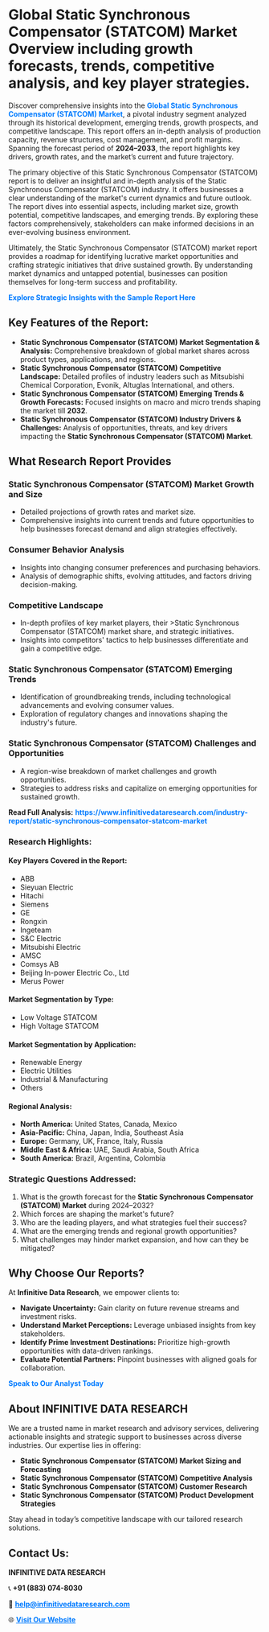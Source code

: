 <h1>Global Static Synchronous Compensator (STATCOM) Market Overview including growth forecasts, trends, competitive analysis, and key player strategies.</h1>
<p>
Discover comprehensive insights into the 
<a href="https://www.infinitivedataresearch.com/industry-report/static-synchronous-compensator-statcom-market" rel="dofollow" style="color: #007BFF; text-decoration: none;"><strong>Global Static Synchronous Compensator (STATCOM) Market</strong></a>, a pivotal industry segment analyzed through its historical development, emerging trends, growth prospects, and competitive landscape. This report offers an in-depth analysis of production capacity, revenue structures, cost management, and profit margins. Spanning the forecast period of <strong>2024–2033</strong>, the report highlights key drivers, growth rates, and the market’s current and future trajectory.
</p>
<p>
The primary objective of this Static Synchronous Compensator (STATCOM) report is to deliver an insightful and in-depth analysis of the Static Synchronous Compensator (STATCOM) industry. It offers businesses a clear understanding of the market's current dynamics and future outlook. The report dives into essential aspects, including market size, growth potential, competitive landscapes, and emerging trends. By exploring these factors comprehensively, stakeholders can make informed decisions in an ever-evolving business environment.
</p>
<p>
Ultimately, the Static Synchronous Compensator (STATCOM) market report provides a roadmap for identifying lucrative market opportunities and crafting strategic initiatives that drive sustained growth. By understanding market dynamics and untapped potential, businesses can position themselves for long-term success and profitability.
</p>
<p>
<a href="https://www.infinitivedataresearch.com/request-sample/reportId=107126" style="color: #007BFF; text-decoration: none;"><strong>Explore Strategic Insights with the Sample Report Here</strong></a>
</p>

<h2>Key Features of the Report:</h2>
<ul>
<li><strong>Static Synchronous Compensator (STATCOM) Market Segmentation & Analysis:</strong> Comprehensive breakdown of global market shares across product types, applications, and regions.</li>
<li><strong>Static Synchronous Compensator (STATCOM) Competitive Landscape:</strong> Detailed profiles of industry leaders such as Mitsubishi Chemical Corporation, Evonik, Altuglas International, and others.</li>
<li><strong>Static Synchronous Compensator (STATCOM) Emerging Trends & Growth Forecasts:</strong> Focused insights on macro and micro trends shaping the market till <strong>2032</strong>.</li>
<li><strong>Static Synchronous Compensator (STATCOM) Industry Drivers & Challenges:</strong> Analysis of opportunities, threats, and key drivers impacting the <strong>Static Synchronous Compensator (STATCOM) Market</strong>.</li>
</ul>

<h2>What Research Report Provides</h2>
<h3>Static Synchronous Compensator (STATCOM) Market Growth and Size</h3>
<ul>
<li>Detailed projections of growth rates and market size.</li>
<li>Comprehensive insights into current trends and future opportunities to help businesses forecast demand and align strategies effectively.</li>
</ul>

<h3>Consumer Behavior Analysis</h3>
<ul>
<li>Insights into changing consumer preferences and purchasing behaviors.</li>
<li>Analysis of demographic shifts, evolving attitudes, and factors driving decision-making.</li>
</ul>

<h3>Competitive Landscape</h3>
<ul>
<li>In-depth profiles of key market players, their >Static Synchronous Compensator (STATCOM) market share, and strategic initiatives.</li>
<li>Insights into competitors' tactics to help businesses differentiate and gain a competitive edge.</li>
</ul>

<h3>Static Synchronous Compensator (STATCOM) Emerging Trends</h3>
<ul>
<li>Identification of groundbreaking trends, including technological advancements and evolving consumer values.</li>
<li>Exploration of regulatory changes and innovations shaping the industry's future.</li>
</ul>

<h3>Static Synchronous Compensator (STATCOM) Challenges and Opportunities</h3>
<ul>
<li>A region-wise breakdown of market challenges and growth opportunities.</li>
<li>Strategies to address risks and capitalize on emerging opportunities for sustained growth.</li>
</ul>
<p><strong>Read Full Analysis:</strong> <a href="https://www.infinitivedataresearch.com/industry-report/static-synchronous-compensator-statcom-market" rel="dofollow" style="color: #007BFF; text-decoration: none;"><strong>https://www.infinitivedataresearch.com/industry-report/static-synchronous-compensator-statcom-market</strong></a></p>
<h3>Research Highlights:</h3>
<h4>Key Players Covered in the Report:</h4>
<ul><li>ABB</li><li>Sieyuan Electric</li><li>Hitachi</li><li>Siemens</li><li>GE</li><li>Rongxin</li><li>Ingeteam</li><li>S&amp;C Electric</li><li>Mitsubishi Electric</li><li>AMSC</li><li>Comsys AB</li><li>Beijing In-power Electric Co., Ltd</li><li>Merus Power</li></ul>
<h4>Market Segmentation by Type:</h4>
<ul><li>Low Voltage STATCOM</li><li>High Voltage STATCOM</li></ul>
<h4>Market Segmentation by Application:</h4>
<ul><li>Renewable Energy</li><li>Electric Utilities</li><li>Industrial &amp; Manufacturing</li><li>Others</li></ul>

<h4>Regional Analysis:</h4>
<ul>
<li><strong>North America:</strong> United States, Canada, Mexico</li>
<li><strong>Asia-Pacific:</strong> China, Japan, India, Southeast Asia</li>
<li><strong>Europe:</strong> Germany, UK, France, Italy, Russia</li>
<li><strong>Middle East & Africa:</strong> UAE, Saudi Arabia, South Africa</li>
<li><strong>South America:</strong> Brazil, Argentina, Colombia</li>
</ul>

<h3>Strategic Questions Addressed:</h3>
<ol>
<li>What is the growth forecast for the <strong>Static Synchronous Compensator (STATCOM) Market</strong> during 2024–2032?</li>
<li>Which forces are shaping the market's future?</li>
<li>Who are the leading players, and what strategies fuel their success?</li>
<li>What are the emerging trends and regional growth opportunities?</li>
<li>What challenges may hinder market expansion, and how can they be mitigated?</li>
</ol>

<h2>Why Choose Our Reports?</h2>
<p>At <strong>Infinitive Data Research</strong>, we empower clients to:</p>
<ul>
<li><strong>Navigate Uncertainty:</strong> Gain clarity on future revenue streams and investment risks.</li>
<li><strong>Understand Market Perceptions:</strong> Leverage unbiased insights from key stakeholders.</li>
<li><strong>Identify Prime Investment Destinations:</strong> Prioritize high-growth opportunities with data-driven rankings.</li>
<li><strong>Evaluate Potential Partners:</strong> Pinpoint businesses with aligned goals for collaboration.</li>
</ul>
<p><a href="https://www.infinitivedataresearch.com/industry-report/static-synchronous-compensator-statcom-market" rel="dofollow" style="color: #007BFF; text-decoration: none;"><strong>Speak to Our Analyst Today</strong></a></p>

<h2>About INFINITIVE DATA RESEARCH</h2>
<p>We are a trusted name in market research and advisory services, delivering actionable insights and strategic support to businesses across diverse industries. Our expertise lies in offering:</p>
<ul>
<li><strong>Static Synchronous Compensator (STATCOM) Market Sizing and Forecasting</strong></li>
<li><strong>Static Synchronous Compensator (STATCOM) Competitive Analysis</strong></li>
<li><strong>Static Synchronous Compensator (STATCOM) Customer Research</strong></li>
<li><strong>Static Synchronous Compensator (STATCOM) Product Development Strategies</strong></li>
</ul>
<p>Stay ahead in today’s competitive landscape with our tailored research solutions.</p>

<h2>Contact Us:</h2>
<p><strong>INFINITIVE DATA RESEARCH</strong></p>
<p>📞 <strong>+91 (883) 074-8030</strong></p>
<p>📧 <strong><a href="mailto:help@infinitivedataresearch.com" style="color: #007BFF;">help@infinitivedataresearch.com</a></strong></p>
<p>🌐 <strong><a href="https://www.infinitivedataresearch.com" rel="dofollow" style="color: #007BFF;">Visit Our Website</a></strong></p>